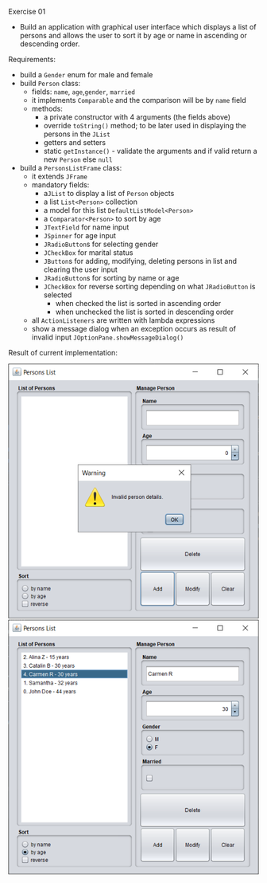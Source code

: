 Exercise 01
- Build an application with graphical user interface which displays a list of persons and allows the user to sort it by age or name in ascending or descending order.

Requirements:
- build a `Gender` enum for male and female
- build `Person` class:
    - fields: `name`, `age`,`gender`, `married`
    - it implements `Comparable` and the comparison will be by `name` field
    - methods:
        - a private constructor with 4 arguments (the fields above)
        - override `toString()` method; to be later used in displaying the persons in the `JList`
        - getters and setters
        - static `getInstance()` - validate the arguments and  if valid return a new `Person` else `null`
- build a `PersonsListFrame` class:
    - it extends `JFrame`
    - mandatory fields:
        - a`JList` to display a list of `Person` objects
        - a list `List<Person>` collection
        - a model for this list `DefaultListModel<Person>`
        - a `Comparator<Person>` to sort by age
        - `JTextField` for name input
        - `JSpinner` for age input
        - `JRadioButton`s for selecting gender
        - `JCheckBox` for marital status
        - `JButton`s for adding, modifying, deleting persons in list and clearing the user input
        - `JRadioButton`s for sorting by name or age
        - `JCheckBox` for reverse sorting depending on what `JRadioButton` is selected
            - when checked the list is sorted in ascending order
            - when unchecked the list is sorted in descending order
    - all `ActionListeners` are written with lambda expressions
    - show a message dialog when an exception occurs as result of invalid input `JOptionPane.showMessageDialog()`
    
Result of current implementation:

![Persons List screenshot 1](persons_list_1.png)
![Persons List screenshot 2](persons_list_2.png)
